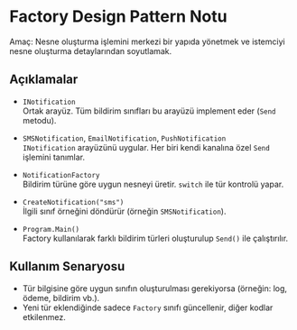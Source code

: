 # Factory Design Pattern Notu

Amaç: Nesne oluşturma işlemini merkezi bir yapıda yönetmek ve istemciyi nesne oluşturma detaylarından soyutlamak.

## Açıklamalar

- `INotification`  
  Ortak arayüz. Tüm bildirim sınıfları bu arayüzü implement eder (`Send` metodu).

- `SMSNotification`, `EmailNotification`, `PushNotification`  
  `INotification` arayüzünü uygular. Her biri kendi kanalına özel `Send` işlemini tanımlar.

- `NotificationFactory`  
  Bildirim türüne göre uygun nesneyi üretir. `switch` ile tür kontrolü yapar.

- `CreateNotification("sms")`  
  İlgili sınıf örneğini döndürür (örneğin `SMSNotification`).

- `Program.Main()`  
  Factory kullanılarak farklı bildirim türleri oluşturulup `Send()` ile çalıştırılır.

## Kullanım Senaryosu

- Tür bilgisine göre uygun sınıfın oluşturulması gerekiyorsa (örneğin: log, ödeme, bildirim vb.).
- Yeni tür eklendiğinde sadece `Factory` sınıfı güncellenir, diğer kodlar etkilenmez.
